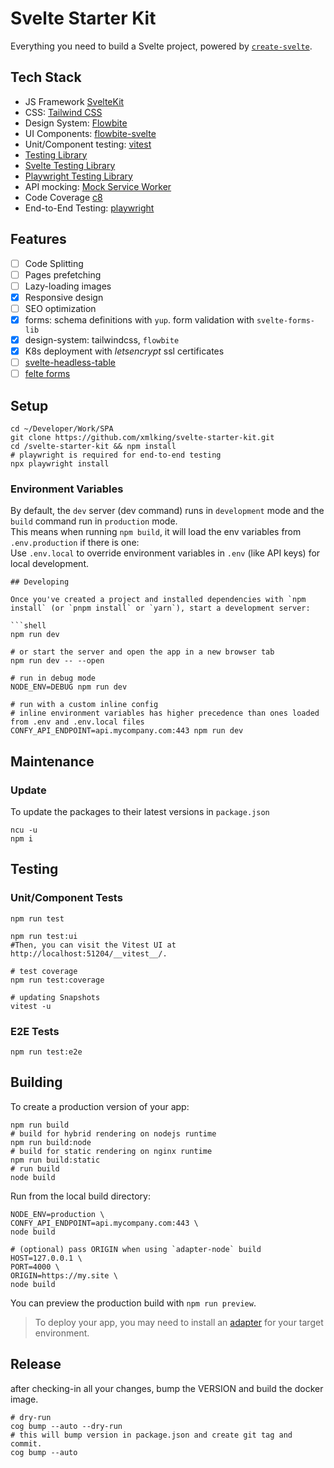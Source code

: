 # Svelte Starter Kit

Everything you need to build a Svelte project, powered
by [`create-svelte`](https://github.com/sveltejs/kit/tree/master/packages/create-svelte).

## Tech Stack

-   JS Framework [SvelteKit](https://kit.svelte.dev/)
-   CSS: [Tailwind CSS](https://tailwindcss.com/)
-   Design System: [Flowbite](https://flowbite.com/)
-   UI Components: [flowbite-svelte](https://flowbite-svelte.com/)
-   Unit/Component testing: [vitest](https://vitest.dev/)
-   [Testing Library](https://testing-library.com/)
-   [Svelte Testing Library](https://github.com/testing-library/svelte-testing-library)
-   [Playwright Testing Library](https://github.com/testing-library/playwright-testing-library)
-   API mocking: [Mock Service Worker](https://mswjs.io/)
-   Code Coverage [c8](https://c8.io/)
-   End-to-End Testing: [playwright](https://playwright.dev/)

## Features

-   [ ] Code Splitting
-   [ ] Pages prefetching
-   [ ] Lazy-loading images
-   [x] Responsive design
-   [ ] SEO optimization
-   [x] forms: schema definitions with `yup`. form validation with `svelte-forms-lib`
-   [x] design-system: tailwindcss, `flowbite`
-   [x] K8s deployment with _letsencrypt_ ssl certificates
-   [ ] [svelte-headless-table](https://svelte-headless-table.bryanmylee.com/docs/getting-started/overview#what-is-a-headless-ui-library)
-   [ ] [felte forms](https://felte.dev/)

## Setup

```shell
cd ~/Developer/Work/SPA
git clone https://github.com/xmlking/svelte-starter-kit.git
cd /svelte-starter-kit && npm install
# playwright is required for end-to-end testing
npx playwright install
```

### Environment Variables

By default, the `dev` server (dev command) runs in `development` mode and the `build` command run in `production`
mode.<br/>
This means when running `npm build`, it will load the env variables from `.env.production` if there is one:<br/>
Use `.env.local` to override environment variables in `.env` (like API keys) for local development.

````shell
## Developing

Once you've created a project and installed dependencies with `npm install` (or `pnpm install` or `yarn`), start a development server:

```shell
npm run dev

# or start the server and open the app in a new browser tab
npm run dev -- --open

# run in debug mode
NODE_ENV=DEBUG npm run dev

# run with a custom inline config
# inline environment variables has higher precedence than ones loaded from .env and .env.local files
CONFY_API_ENDPOINT=api.mycompany.com:443 npm run dev
````

## Maintenance

### Update

To update the packages to their latest versions in `package.json`

```shell
ncu -u
npm i
```

## Testing

### Unit/Component Tests

```shell
npm run test

npm run test:ui
#Then, you can visit the Vitest UI at http://localhost:51204/__vitest__/.

# test coverage
npm run test:coverage

# updating Snapshots
vitest -u
```

### E2E Tests

```shell
npm run test:e2e
```

## Building

To create a production version of your app:

```shell
npm run build
# build for hybrid rendering on nodejs runtime
npm run build:node
# build for static rendering on nginx runtime
npm run build:static
# run build
node build
```

Run from the local build directory:

```shell
NODE_ENV=production \
CONFY_API_ENDPOINT=api.mycompany.com:443 \
node build

# (optional) pass ORIGIN when using `adapter-node` build
HOST=127.0.0.1 \
PORT=4000 \
ORIGIN=https://my.site \
node build
```

You can preview the production build with `npm run preview`.

> To deploy your app, you may need to install an [adapter](https://kit.svelte.dev/docs/adapters) for your target
> environment.

## Release

after checking-in all your changes, bump the VERSION and build the docker image.

```shell
# dry-run
cog bump --auto --dry-run
# this will bump version in package.json and create git tag and commit.
cog bump --auto
```
